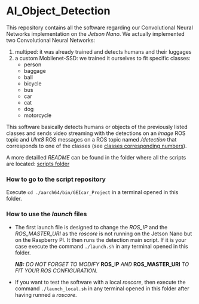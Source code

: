 # AI_Object_Detection

This repository contains all the software regarding our Convolutional Neural Networks implementation on the *Jetson Nano*.
We actually implemented two Convolutional Neural Networks:
    
1. multiped: it was already trained and detects humans and their luggages
2. a custom Mobilenet-SSD: we trained it ourselves to fit specific classes:
    * person
    * baggage
    * ball
    * bicycle
    * bus
    * car
    * cat
    * dog
    * motorcycle

This software basically detects humans or objects of the previously listed classes and sends video streaming with the detections on an *image* ROS topic and *UInt8* ROS messages on a ROS topic named */detection* that corresponds to one of the classes (see [classes corresponding numbers](./aarch64/bin/GEIcar_Project/classes_training.txt)).

A more detailled *README* can be found in the folder where all the scripts are located: [scripts folder](./aarch64/bin/GEIcar_Project)

### How to go to the script repository
Execute `cd ./aarch64/bin/GEIcar_Project` in a terminal opened in this folder.

### How to use the *launch* files
* The first launch file is designed to change the *ROS_IP* and the *ROS_MASTER_URI* as the *roscore* is not running on the Jetson Nano but on the Raspberry PI. It then runs the detection main script. 
If it is your case execute the command `./launch.sh` in any terminal opened in this folder.

    **_NB:_** *DO NOT FORGET TO MODIFY* **ROS_IP** *AND* **ROS_MASTER_URI** *TO FIT YOUR ROS CONFIGURATION.*


* If you want to test the software with a local *roscore*, then  execute the command `./launch_local.sh` in any terminal opened in this folder after having runned a *roscore*.